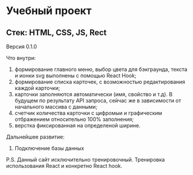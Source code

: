 # Учебный проект

## Стек: HTML, CSS, JS, Rect

Версия 0.1.0

Что внутри: 
1. формирование главного меню, выбор цвета для бэкграунда, текста и ионки svg выполнены с помощью React Hook;
2. формирование списка карточек, с возможностью редактирования каждой карточки;
3. карточки заполняются автоматически (имя, свойство и т.д). В будущем по результату API запроса, сейчас же в зависимости от начального массива с данными;
4. счетчик количества карточки с цифромыи и графическим отбражением относительно 100% заполнения;
5. верстка фиксированная на определеной ширине. 

Дальнейшее развитие:

1. Подключение базы данных

P.S. Данный сайт исключительно тренировочный. Тренировка использования React и конкретно React hook.
